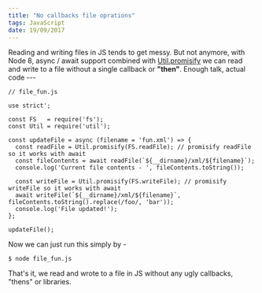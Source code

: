 ```yaml
---
title: "No callbacks file oprations"
tags: JavaScript
date: 19/09/2017
---
```


Reading and writing files in JS tends to get messy. But not anymore, with Node 8, async / await support combined with [Util.promisify](https://nodejs.org/dist/latest-v8.x/docs/api/util.html#util_util_promisify_original) we can read and write to a file without a single callback or __"then"__. Enough talk, actual code ---

    // file_fun.js

    use strict';

    const FS   = require('fs');
    const Util = require('util');

    const updateFile = async (filename = 'fun.xml') => {
      const readFile = Util.promisify(FS.readFile); // promisify readFile so it works with await
      const fileContents = await readFile(`${__dirname}/xml/${filename}`);
      console.log('Current file contents - ', fileContents.toString());

      const writeFile = Util.promisify(FS.writeFile); // promisify writeFile so it works with await
      await writeFile(`${__dirname}/xml/${filename}`, fileContents.toString().replace(/foo/, 'bar'));
      console.log('File updated!');
    };

    updateFile();

Now we can just run this simply by -

    $ node file_fun.js

That's it, we read and wrote to a file in JS without any ugly callbacks, "thens" or libraries.
